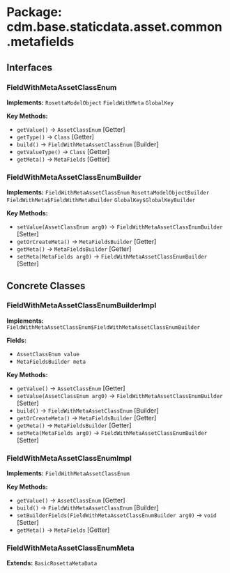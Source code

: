 # Package: cdm.base.staticdata.asset.common.metafields

## Interfaces

### FieldWithMetaAssetClassEnum
**Implements:** `RosettaModelObject` `FieldWithMeta` `GlobalKey` 

**Key Methods:**
- `getValue()` → `AssetClassEnum` [Getter]
- `getType()` → `Class` [Getter]
- `build()` → `FieldWithMetaAssetClassEnum` [Builder]
- `getValueType()` → `Class` [Getter]
- `getMeta()` → `MetaFields` [Getter]

### FieldWithMetaAssetClassEnumBuilder
**Implements:** `FieldWithMetaAssetClassEnum` `RosettaModelObjectBuilder` `FieldWithMeta$FieldWithMetaBuilder` `GlobalKey$GlobalKeyBuilder` 

**Key Methods:**
- `setValue(AssetClassEnum arg0)` → `FieldWithMetaAssetClassEnumBuilder` [Setter]
- `getOrCreateMeta()` → `MetaFieldsBuilder` [Getter]
- `getMeta()` → `MetaFieldsBuilder` [Getter]
- `setMeta(MetaFields arg0)` → `FieldWithMetaAssetClassEnumBuilder` [Setter]

## Concrete Classes

### FieldWithMetaAssetClassEnumBuilderImpl
**Implements:** `FieldWithMetaAssetClassEnum$FieldWithMetaAssetClassEnumBuilder` 

**Fields:**
- `AssetClassEnum value`
- `MetaFieldsBuilder meta`

**Key Methods:**
- `getValue()` → `AssetClassEnum` [Getter]
- `setValue(AssetClassEnum arg0)` → `FieldWithMetaAssetClassEnumBuilder` [Setter]
- `build()` → `FieldWithMetaAssetClassEnum` [Builder]
- `getOrCreateMeta()` → `MetaFieldsBuilder` [Getter]
- `getMeta()` → `MetaFieldsBuilder` [Getter]
- `setMeta(MetaFields arg0)` → `FieldWithMetaAssetClassEnumBuilder` [Setter]

### FieldWithMetaAssetClassEnumImpl
**Implements:** `FieldWithMetaAssetClassEnum` 

**Key Methods:**
- `getValue()` → `AssetClassEnum` [Getter]
- `build()` → `FieldWithMetaAssetClassEnum` [Builder]
- `setBuilderFields(FieldWithMetaAssetClassEnumBuilder arg0)` → `void` [Setter]
- `getMeta()` → `MetaFields` [Getter]

### FieldWithMetaAssetClassEnumMeta
**Extends:** `BasicRosettaMetaData` 

